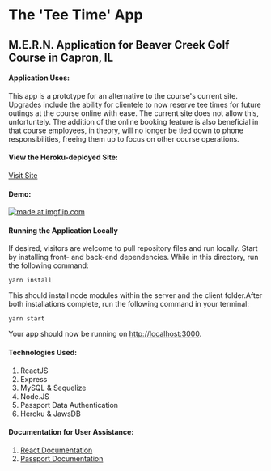 # The 'Tee Time' App
## M.E.R.N. Application for Beaver Creek Golf Course in Capron, IL

#### Application Uses:
This app is a prototype for an alternative to the course's current site.  Upgrades include the ability for clientele to now reserve tee times for future outings at the course online with ease.  The current site does not allow this, unfortuntely.  The addition of the online booking feature is also beneficial in that course employees, in theory, will no longer be tied down to phone responsibilities, freeing them up to focus on other course operations.

#### View the Heroku-deployed Site:
[Visit Site](https://morning-coast-79159.herokuapp.com/)

#### Demo:
<a href="https://imgflip.com/gif/2m7b6x"><img src="https://i.imgflip.com/2m7b6x.gif" title="made at imgflip.com"/></a>

#### Running the Application Locally

If desired, visitors are welcome to pull repository files and run locally.  Start by installing front- and back-end dependencies. While in this directory, run the following command:
```
yarn install
```
This should install node modules within the server and the client folder.After both installations complete, run the following command in your terminal:
```
yarn start
```
Your app should now be running on <http://localhost:3000>. 

#### Technologies Used:
1.  ReactJS
2.  Express
3.  MySQL & Sequelize
4.  Node.JS
5.  Passport Data Authentication
6.  Heroku & JawsDB

#### Documentation for User Assistance:
1.  [React Documentation](https://reactjs.org/)
2.  [Passport Documentation](http://www.passportjs.org/docs/username-password/)


